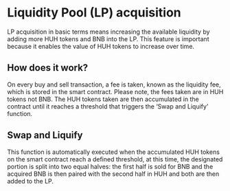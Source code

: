 # Liquidity Pool (LP) acquisition

LP acquisition in basic terms means increasing the available liquidity by adding more HUH tokens and BNB into the LP. This feature is important because it enables the value of HUH tokens to increase over time.

## **How does it work?**

On every buy and sell transaction, a fee is taken, known as the liquidity fee, which is stored in the smart contract. Please note, the fees taken are in HUH tokens not BNB. The HUH tokens taken are then accumulated in the contract until it reaches a threshold that triggers the ‘Swap and Liquify’ function.

## **Swap and Liquify**

This function is automatically executed when the accumulated HUH tokens on the smart contract reach a defined threshold, at this time, the designated portion is split into two equal halves: the first half is sold for BNB and the acquired BNB is then paired with the second half in HUH and both are then added to the LP.
